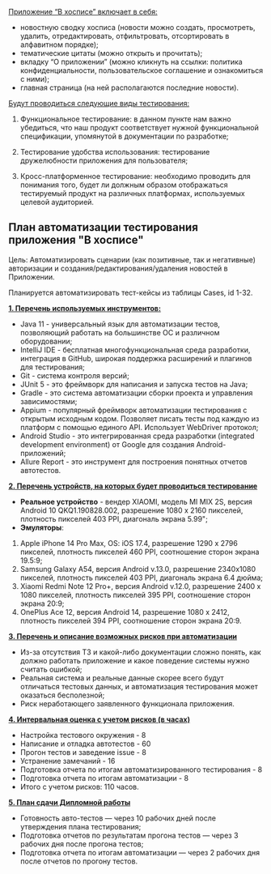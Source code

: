 <u>Приложение “В хосписе”  включает в себя:</u>

* новостную сводку хосписа (новости можно создать, просмотреть, удалить, отредактировать, отфильтровать, отсортировать в алфавитном порядке);
* тематические цитаты (можно открыть и прочитать);
* вкладку “О приложении” (можно кликнуть на ссылки: политика конфиденциальности, пользовательское соглашение и ознакомиться с ними);
* главная страница (на ней располагаются последние новости).

<u>Будут проводиться следующие виды тестирования:</u>

1. Функциональное тестирование: в данном пункте нам важно убедиться, что наш продукт соответствует нужной функциональной спецификации, упомянутой в документации по разработке;

2. Тестирование удобства использования: тестирование дружелюбности приложения для пользователя;

3. Кросс-платформенное тестирование: необходимо проводить для понимания того, будет ли должным образом отображаться тестируемый продукт на различных платформах, используемых целевой аудиторией.


**План автоматизации тестирования приложения "В хосписе"**
-

Цель: Автоматизировать сценарии (как позитивные, так и негативные) авторизации и создания/редактирования/удаления новостей в Приложении.

Планируется автоматизировать тест-кейсы из таблицы Cases, id 1-32.


<u>**1. Перечень используемых инструментов:**</u>

* Java 11 - универсальный язык для автоматизации тестов, позволяющий работать на большинстве ОС и различном оборудовании;
* IntelliJ IDE - бесплатная многофункциональная среда разработки, интеграция в GitHub, широкая поддержка расширений и плагинов для тестирования;
* Git - система контроля версий;
* JUnit 5 - это фреймворк для написания и запуска тестов на Java;
* Gradle - это система автоматизации сборки проекта и управления зависимостями;
* Appium - популярный фреймворк автоматизации тестирования с открытым исходным кодом. Позволяет писать тесты под каждую из платформ с помощью единого API. Использует WebDriver протокол;
* Android Studio - это интегрированная среда разработки (integrated development environment) от Google для создания Android-приложений;
* Allure Report - это инструмент для построения понятных отчетов автотестов.


<u>**2. Перечень устройств, на которых будет проводиться тестирование**</u>

* **Реальное устройство** - вендер XIAOMI, модель MI MIX 2S, версия Android 10 QKQ1.190828.002, разрешение 1080 x 2160 пикселей, плотность пикселей	403 PPI, диагональ экрана 5.99";
* **Эмуляторы**:
1. Apple iPhone 14 Pro Max, OS: iOS 17.4, разрешение 1290 x 2796 пикселей, плотность пикселей 460 PPI, соотношение сторон экрана 19.5:9; 
2. Samsung Galaxy A54, версия Android v.13.0, разрешение 2340x1080 пикселей, плотность пикселей 403 PPI, диагональ экрана 6.4 дюйма;
3. Xiaomi Redmi Note 12 Pro+, версия Android v.12.0, разрешение 2400 х 1080 пикселей, плотность пикселей 395 PPI, соотношение сторон экрана 20:9; 
4. OnePlus Ace 12, версия Android 14, разрешение 1080 x 2412, плотность пикселей 394 PPI, соотношение сторон экрана 20:9.



<u>**3. Перечень и описание возможных рисков при автоматизации**</u>

* Из-за отсутствия ТЗ и какой-либо документации сложно понять, как должно работать приложение и какое поведение системы нужно считать ошибкой;
* Реальная система и реальные данные скорее всего будут отличаться тестовых данных, и автоматизация тестирования может оказаться бесполезной;
* Риск неработающего заявленного функционала приложения.



<u>**4. Интервальная оценка с учетом рисков (в часах)**</u>

* Настройка тестового окружения - 8
* Написание и отладка автотестов - 60
* Прогон тестов и заведение issue - 8
* Устранение замечаний - 16
* Подготовка отчета по итогам автоматизированного тестирования - 8
* Подготовка отчета по итогам автоматизации - 8
* Итого с учетом рисков: 110 часов.



<u>**5. План сдачи Дипломной работы**</u>

* Готовность авто-тестов — через 10 рабочих дней после утверждения плана тестирования;
* Подготовка отчетов по результатам прогона тестов — через 3 рабочих дня после прогона тестов;
* Подготовка отчета по итогам автоматизации — через 2 рабочих дня после отчетов по прогону тестов.




